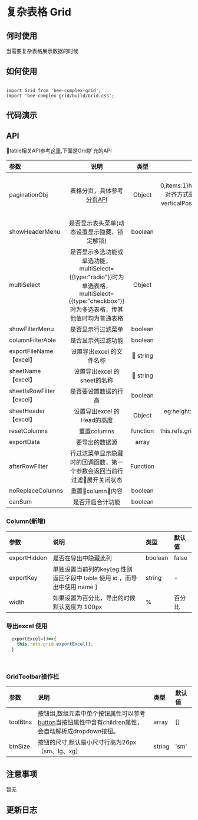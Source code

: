 # 复杂表格 Grid

## 何时使用
当需要复杂表格展示数据的时候

## 如何使用

```

import Grid from 'bee-complex-grid';
import 'bee-complex-grid/build/Grid.css';

```

## 代码演示

## API
table相关API参考[这里](https://design.yonyoucloud.com/tinper-bee/bee-table),下面是Grid扩充的API

|参数|说明|类型|默认值|
|:--|:---:|:--:|---:|
|paginationObj|表格分页，具体参考[分页API](http://bee.tinper.org/bee-pagination#bee-pagination)|Object|{activePage: 1, total: 0,items:1}horizontalPosition:分页条的对齐方式是left可以为center、right。verticalPosition为bottom或者top,当值为'none'时不显示分页|
|showHeaderMenu|是否显示表头菜单(动态设置显示隐藏、锁定解锁)|boolean|true|
|multiSelect|是否显示多选功能或单选功能，multiSelect={{type:"radio"}}时为单选表格，multiSelect={{type:"checkbox"}}时为多选表格，传其他值时均为普通表格|Object|{type:"checkbox"}|
|showFilterMenu|是否显示行过滤菜单|boolean|false|
|columnFilterAble|是否显示列过滤功能|boolean|true|
|exportFileName【excel】| 设置导出excel 的文件名称 | string | -- |
|sheetName【excel】| 设置导出excel 的sheet的名称 | string | -- |
|sheetIsRowFilter【excel】| 是否要设置数据的行高 | boolean | false |
|sheetHeader【excel】| 设置导出excel 的Head的高度 | Object | eg:height:30, //设置高度ifshow:false //是否显示 |
|resetColumns|重置columns|function|this.refs.grid.resetColumns(columns)|
|exportData|要导出的数据源|array	|-|
|afterRowFilter|行过滤菜单显示隐藏时的回调函数，第一个参数会返回当前行过滤展开关闭状态|Function	|-|
|noReplaceColumns|重置column内容|boolean	|false|
|canSum |是否开启合计功能|boolean	|false|



### Column(新增)

|参数|说明|类型|默认值|
|:--|:---|:--|:---| 
|exportHidden|是否在导出中隐藏此列|boolean	|false|
|exportKey|单独设置当前列的key[eg:性别 返回字段中 table 使用 id ，而导出中使用 name ]|string	|-|
|width|如果设置为百分比，导出的时候默认宽度为 100px | %	| 百分比 |


###  导出excel 使用

```js
  exportExcel=()=>{
    this.refs.grid.exportExcel();
  }

  
```

### GridToolbar操作栏
|参数|说明|类型|默认值|
|:--|:---|:--|:---| 
|toolBtns|按钮组,数组元素中单个按钮属性可以参考[button](http://bee.tinper.org/tinper-bee/bee-button)当按钮属性中含有children属性，会自动解析成dropdown按钮。|array	|[]|
|btnSize|按钮的尺寸,默认是小尺寸行高为26px（sm、lg、xg）|string	|'sm'|

## 注意事项

暂无

## 更新日志
